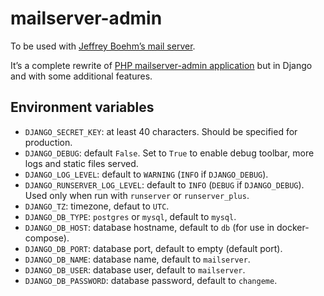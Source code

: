 mailserver-admin
================

To be used with [Jeffrey Boehm’s mail server](https://github.com/jeboehm/docker-mailserver).

It’s a complete rewrite of [PHP mailserver-admin application](https://github.com/jeboehm/mailserver-admin) but in Django and with some additional features.

Environment variables
---------------------

- `DJANGO_SECRET_KEY`: at least 40 characters. Should be specified for production.
- `DJANGO_DEBUG`: default `False`. Set to `True` to enable debug toolbar, more logs and static files served.
- `DJANGO_LOG_LEVEL`: default to `WARNING` (`INFO` if `DJANGO_DEBUG`).
- `DJANGO_RUNSERVER_LOG_LEVEL`: default to `INFO` (`DEBUG` if `DJANGO_DEBUG`). Used only when run with `runserver` or `runserver_plus`.
- `DJANGO_TZ`: timezone, defaut to `UTC`.
- `DJANGO_DB_TYPE`: `postgres` or `mysql`, default to `mysql`.
- `DJANGO_DB_HOST`: database hostname, default to `db` (for use in docker-compose).
- `DJANGO_DB_PORT`: database port, default to empty (default port).
- `DJANGO_DB_NAME`: database name, default to `mailserver`.
- `DJANGO_DB_USER`: database user, default to `mailserver`.
- `DJANGO_DB_PASSWORD`: database password, default to `changeme`.
